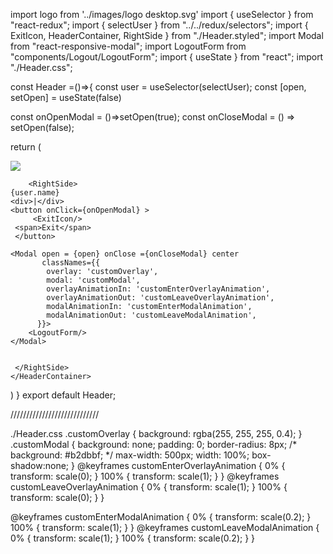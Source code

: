import logo from '../images/logo desktop.svg'
import { useSelector } from "react-redux";
import { selectUser } from "../../redux/selectors";
import { ExitIcon, HeaderContainer, RightSide } from "./Header.styled";
import Modal from "react-responsive-modal";
import LogoutForm from "components/Logout/LogoutForm";
import { useState } from "react";
import "./Header.css";


const Header =()=>{
const user = useSelector(selectUser);
const [open, setOpen] = useState(false)

 const onOpenModal = ()=>setOpen(true);
 const onCloseModal = () => setOpen(false);

return (
    <HeaderContainer>
        <div>
        <img src = {logo}/>
        </div>

        <RightSide>
    {user.name} 
    <div>|</div>
    <button onClick={onOpenModal} >
         <ExitIcon/>
     <span>Exit</span>
     </button>
    
    <Modal open = {open} onClose ={onCloseModal} center 
           classNames={{
            overlay: 'customOverlay',
            modal: 'customModal',
            overlayAnimationIn: 'customEnterOverlayAnimation',
            overlayAnimationOut: 'customLeaveOverlayAnimation',
            modalAnimationIn: 'customEnterModalAnimation',
            modalAnimationOut: 'customLeaveModalAnimation',
          }}>
        <LogoutForm/>
    </Modal>

    
     </RightSide>
    </HeaderContainer>
)
}
export default Header;



////////////////////////////

./Header.css
.customOverlay {
    background:  rgba(255, 255, 255, 0.4); 
  }
  .customModal {
    background: none;
    padding: 0;
    border-radius: 8px;
    /* background: #b2dbbf; */
    max-width: 500px;
    width: 100%;
    box-shadow:none;
  }
  @keyframes customEnterOverlayAnimation {
    0% {
      transform: scale(0);
    }
    100% {
      transform: scale(1);
    }
  }
  @keyframes customLeaveOverlayAnimation {
    0% {
      transform: scale(1);
    }
    100% {
      transform: scale(0);
    }
  }
  
  @keyframes customEnterModalAnimation {
    0% {
      transform: scale(0.2);
    }
    100% {
      transform: scale(1);
    }
  }
  @keyframes customLeaveModalAnimation {
    0% {
      transform: scale(1);
    }
    100% {
      transform: scale(0.2);
    }
  }